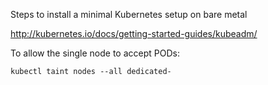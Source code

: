 Steps to install a minimal Kubernetes setup on bare metal

http://kubernetes.io/docs/getting-started-guides/kubeadm/

To allow the single node to accept PODs:

`kubectl taint nodes --all dedicated-`
